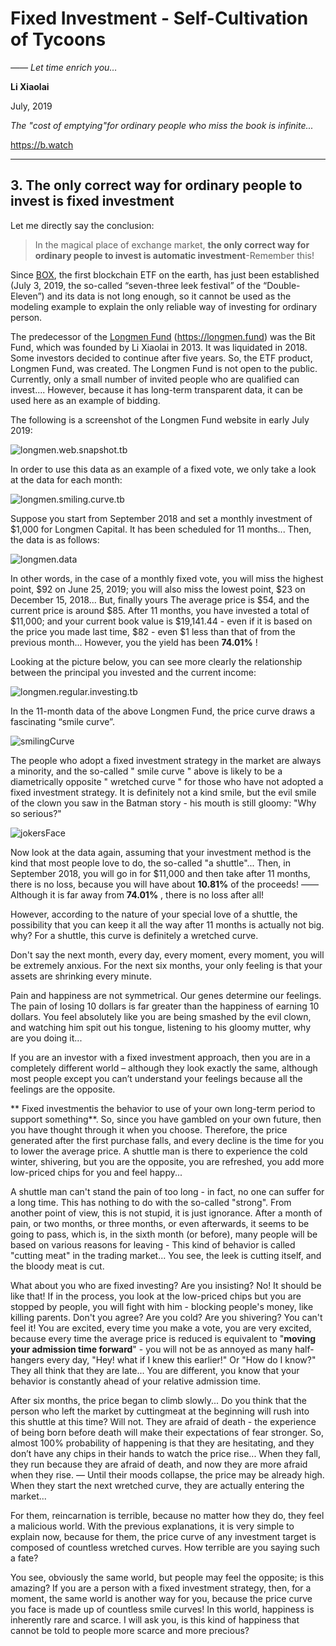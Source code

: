 # Fixed Investment - Self-Cultivation of Tycoons

*—— Let time enrich you…*

**Li Xiaolai**

July, 2019

*The "cost of emptying"for ordinary people who miss the book is infinite...*

https://b.watch

---

## 3. The only correct way for ordinary people to invest is fixed investment

Let me directly say the conclusion:

> In the magical place of exchange market, **the only correct way for ordinary people to invest is automatic investment**-Remember this!
> 
> 

Since [BOX](https://b.watch), the first blockchain ETF on the earth, has just been established (July 3, 2019, the so-called “seven-three leek festival” of the “Double-Eleven”) and its data is not long enough, so it cannot be used as the modeling example to explain the only reliable way of investing for ordinary person.

The predecessor of the [Longmen Fund](http://www.longmen.fund/) (https://longmen.fund) was the Bit Fund, which was founded by Li Xiaolai in 2013. It was liquidated in 2018. Some investors decided to continue after five years. So, the ETF product, Longmen Fund, was created. The Longmen Fund is not open to the public. Currently, only a small number of invited people who are qualified can invest.... However, because it has long-term transparent data, it can be used here as an example of bidding.

The following is a screenshot of the Longmen Fund website in early July 2019:

![longmen.web.snapshot.tb](../images/longmen.web.snapshot.tb.png)

In order to use this data as an example of a fixed vote, we only take a look at the data for each month:

![longmen.smiling.curve.tb](../images/longmen.smiling.curve.tb.png)

Suppose you start from September 2018 and set a monthly investment of $1,000 for Longmen Capital. It has been scheduled for 11 months... Then, the data is as follows:

![longmen.data](../images/longmen.data.tb.png)

In other words, in the case of a monthly fixed vote, you will miss the highest point, $92 on June 25, 2019; you will also miss the lowest point, $23 on December 15, 2018... But, finally yours The average price is $54, and the current price is around $85. After 11 months, you have invested a total of $11,000; and your current book value is $19,141.44 - even if it is based on the price you made last time, $82 - even $1 less than that of from the previous month... However, you the yield has been **74.01%** !

Looking at the picture below, you can see more clearly the relationship between the principal you invested and the current income:

![longmen.regular.investing.tb](../images/longmen.regular.investing.tb.png)

In the 11-month data of the above Longmen Fund, the price curve draws a fascinating “smile curve”.

![smilingCurve](../images/smilingCurve.png)

The people who adopt a fixed investment strategy in the market are always a minority, and the so-called " smile curve " above is likely to be a diametrically opposite " wretched curve " for those who have not adopted a fixed investment strategy. It is definitely not a kind smile, but the evil smile of the clown you saw in the Batman story - his mouth is still gloomy: "Why so serious?"

![jokersFace](../images/jokersFace.png)

Now look at the data again, assuming that your investment method is the kind that most people love to do, the so-called "a shuttle"... Then, in September 2018, you will go in for $11,000 and then take after 11 months, there is no loss, because you will have about **10.81%** of the proceeds! —— Although it is far away from **74.01%** , there is no loss after all!

However, according to the nature of your special love of a shuttle, the possibility that you can keep it all the way after 11 months is actually not big. why? For a shuttle, this curve is definitely a wretched curve.

Don't say the next month, every day, every moment, every moment, you will be extremely anxious. For the next six months, your only feeling is that your assets are shrinking every minute.

Pain and happiness are not symmetrical. Our genes determine our feelings. The pain of losing 10 dollars is far greater than the happiness of earning 10 dollars. You feel absolutely like you are being smashed by the evil clown, and watching him spit out his tongue, listening to his gloomy mutter, why are you doing it...

If you are an investor with a fixed investment approach, then you are in a completely different world – although they look exactly the same, although most people except you can’t understand your feelings because all the feelings are the opposite.

** Fixed investmentis the behavior to use of your own long-term period to support something**. So, since you have gambled on your own future, then you have thought through it when you choose. Therefore, the price generated after the first purchase falls, and every decline is the time for you to lower the average price. A shuttle man is there to experience the cold winter, shivering, but you are the opposite, you are refreshed, you add more low-priced chips for you and feel happy...

A shuttle man can't stand the pain of too long - in fact, no one can suffer for a long time. This has nothing to do with the so-called "strong". From another point of view, this is not stupid, it is just ignorance. After a month of pain, or two months, or three months, or even afterwards, it seems to be going to pass, which is, in the sixth month (or before), many people will be based on various reasons for leaving - This kind of behavior is called "cutting meat" in the trading market... You see, the leek is cutting itself, and the bloody meat is cut.

What about you who are fixed investing? Are you insisting? No! It should be like that! If in the process, you look at the low-priced chips but you are stopped by people, you will fight with him - blocking people's money, like killing parents. Don't you agree? Are you cold? Are you shivering? You can't feel it! You are excited, every time you make a vote, you are very excited, because every time the average price is reduced is equivalent to "**moving your admission time forward**" - you will not be as annoyed as many half-hangers every day, "Hey! what if I knew this earlier!" Or "How do I know?" They all think that they are late... You are different, you know that your behavior is constantly ahead of your relative admission time.

After six months, the price began to climb slowly... Do you think that the person who left the market by cuttingmeat at the beginning will rush into this shuttle at this time? Will not. They are afraid of death - the experience of being born before death will make their expectations of fear stronger. So, almost 100% probability of happening is that they are hesitating, and they don’t have any chips in their hands to watch the price rise... When they fall, they run because they are afraid of death, and now they are more afraid when they rise. — Until their moods collapse, the price may be already high. When they start the next wretched curve, they are actually entering the market...

For them, reincarnation is terrible, because no matter how they do, they feel a malicious world. With the previous explanations, it is very simple to explain now, because for them, the price curve of any investment target is composed of countless wretched curves. How terrible are you saying such a fate?

You see, obviously the same world, but people may feel the opposite; is this amazing? If you are a person with a fixed investment strategy, then, for a moment, the same world is another way for you, because the price curve you face is made up of countless smile curves! In this world, happiness is inherently rare and scarce. I will ask you, is this kind of happiness that cannot be told to people more scarce and more precious?
